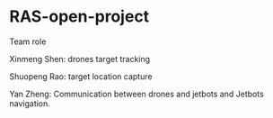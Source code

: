 # RAS-open-project
Team role  

Xinmeng Shen: drones target tracking  

Shuopeng Rao: target location capture  

Yan Zheng: Communication between drones and jetbots and Jetbots navigation.

